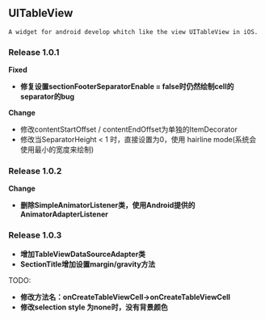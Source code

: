## UITableView
    A widget for android develop whitch like the view UITableView in iOS.
    
### Release 1.0.1

**Fixed**
- **修复设置sectionFooterSeparatorEnable = false时仍然绘制cell的separator的bug**

**Change**
- 修改contentStartOffset / contentEndOffset为单独的ItemDecorator
- 修改当SeparatorHeight < 1 时，直接设置为0，使用 hairline mode(系统会使用最小的宽度来绘制)

### Release 1.0.2

**Change**

- **删除SimpleAnimatorListener类，使用Android提供的AnimatorAdapterListener**


### Release 1.0.3

- **增加TableViewDataSourceAdapter类**
- **SectionTitle增加设置margin/gravity方法**

TODO:
- **修改方法名：onCreateTableViewCell->onCreateTableViewCell**
- **修改selection style 为none时，没有背景颜色**




